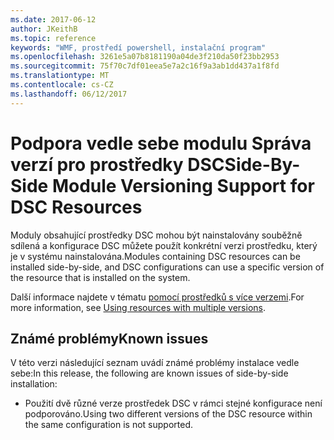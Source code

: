 ```yaml
---
ms.date: 2017-06-12
author: JKeithB
ms.topic: reference
keywords: "WMF, prostředí powershell, instalační program"
ms.openlocfilehash: 3261e5a07b8181190a04de3f210da50f23bb2953
ms.sourcegitcommit: 75f70c7df01eea5e7a2c16f9a3ab1dd437a1f8fd
ms.translationtype: MT
ms.contentlocale: cs-CZ
ms.lasthandoff: 06/12/2017
---
```

# <a name="side-by-side-module-versioning-support-for-dsc-resources"></a><span data-ttu-id="c74f0-102">Podpora vedle sebe modulu Správa verzí pro prostředky DSC</span><span class="sxs-lookup"><span data-stu-id="c74f0-102">Side-By-Side Module Versioning Support for DSC Resources</span></span>

<span data-ttu-id="c74f0-103">Moduly obsahující prostředky DSC mohou být nainstalovány souběžně sdílená a konfigurace DSC můžete použít konkrétní verzi prostředku, který je v systému nainstalována.</span><span class="sxs-lookup"><span data-stu-id="c74f0-103">Modules containing DSC resources can be installed side-by-side, and DSC configurations can use a specific version of the resource that is installed on the system.</span></span>

<span data-ttu-id="c74f0-104">Další informace najdete v tématu [pomocí prostředků s více verzemi](https://msdn.microsoft.com/powershell/dsc/sxsresource).</span><span class="sxs-lookup"><span data-stu-id="c74f0-104">For more information, see [Using resources with multiple versions](https://msdn.microsoft.com/powershell/dsc/sxsresource).</span></span>

## <a name="known-issues"></a><span data-ttu-id="c74f0-105">Známé problémy</span><span class="sxs-lookup"><span data-stu-id="c74f0-105">Known issues</span></span>

<span data-ttu-id="c74f0-106">V této verzi následující seznam uvádí známé problémy instalace vedle sebe:</span><span class="sxs-lookup"><span data-stu-id="c74f0-106">In this release, the following are known issues of side-by-side installation:</span></span>

-   <span data-ttu-id="c74f0-107">Použití dvě různé verze prostředek DSC v rámci stejné konfigurace není podporováno.</span><span class="sxs-lookup"><span data-stu-id="c74f0-107">Using two different versions of the DSC resource within the same configuration is not supported.</span></span>


